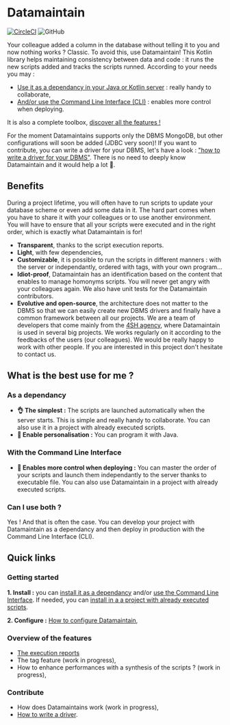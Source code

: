 # Datamaintain
[![CircleCI](https://circleci.com/gh/4sh/datamaintain.svg?style=shield)](https://circleci.com/gh/4sh/datamaintain) ![GitHub](https://img.shields.io/github/license/4sh/datamaintain)

Your colleague added a column in the database without telling it to you and now nothing works ? Classic. To avoid this, use Datamaintain! This Kotlin library  helps maintaining consistency between data and code : it runs the new scripts added and tracks the scripts runned. According to your needs you may :
- [Use it as a dependancy in your Java or Kotlin server](docs/asdependancy.md) : really handy to collaborate,
- [And/or use the Command Line Interface (CLI)](docs/withcli.md) : enables more control when deploying.

It is also a complete toolbox, [discover all the features !](README.md#Overview-of-the-features)

For the moment Datamaintains supports only the DBMS MongoDB, but other configurations will soon be added (JDBC very soon)! If you want to contribute, you can  write a driver for your DBMS, let's have a look : ["how to write a driver for your DBMS"](docs/withcli.md). There is no need to deeply know Datamaintain and it would help a lot 🙏.

## Benefits
During a project lifetime, you will often have to run scripts to update your database scheme or even add some data in it. The hard part comes when you have to share it with your colleagues or to use another environment. You will have to ensure that all your scripts were executed and in the right order, which is exactly what Datamaintain is for!

- **Transparent**, thanks to the script execution reports.
- **Light**, with few dependencies,
- **Customizable**, it is possible to run the scripts in different manners : with the server or independantly, ordered with tags, with your own program...
- **Idiot-proof**, Datamaintain has an identification based on the content that enables to manage homonyms scripts. You will never get angry with your colleagues again. We also have unit tests for the Datamaintain contributors. 
- **Evolutive and open-source**, the architecture does not matter to the DBMS so that we can easily create new DBMS drivers and finally have a common framework between all our projects.  We are a team of developers that come mainly from the [4SH agency](https://www.4sh.fr/), where Datamaintain is  used in several big projects. We works regularly on it according to the feedbacks of the users (our colleagues). We would be really happy to work with other people. If you are interested in this project don't hesitate to contact us.

## What is the best use for me ?

### As a dependancy
-  **👌 The simplest :**  The scripts are launched automatically when the server starts. This is simple and really handy to collaborate. You can also use it in a project with already executed scripts. 
-  **👾 Enable personalisation :**  You can program it with Java. 

### With the Command Line Interface
- **💪 Enables more control when deploying :**  You can master the order of your scripts and launch them independantly to the server thanks to executable file. You can also use Datamaintain in a project with already executed scripts. 

### Can I use both ? 
Yes ! And that is often the case. You can develop your project with Datamaintain as a dependancy and then deploy in production with the Command Line Interface (CLI). 

## Quick links
### Getting started
**1. Install :** you can [install it as a dependancy](docs/asdependancy.md) and/or [use the Command Line Interface](docs/withcli.md). If needed, you can [install in a a project with already executed scripts](docs/already-executed-scripts.md).

**2. Configure :** [How to configure Datamaintain](docs/configuration.md),

### Overview of the features
- [The execution reports](docs/executedscripts.md)
- The tag feature (work in progress),
- How to enhance performances with a synthesis of the scripts ? (work in progress),
### Contribute
- How does Datamaintains work (work in progress),
- [How to write a driver](docs/how-to-write-a-driver.md). 
